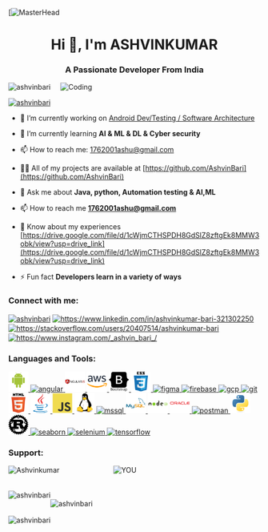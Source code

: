 
[![MasterHead](https://i.pinimg.com/originals/76/e9/23/76e9238fca30a0fc41b6f5fac75b516b.jpg)
<h1 align="center">Hi 👋, I'm ASHVINKUMAR</h1>
<h3 align="center">A Passionate Developer From India</h3>
<img align="right" alt="Coding" width="400" src="https://media.tenor.com/rePDfDWO3XoAAAAd/hacking.gif">

<p align="left"> <img src="https://komarev.com/ghpvc/?username=ashvinbari&label=Profile%20views&color=0e75b6&style=flat" alt="ashvinbari" /> </p>

<p align="left"> <a href="https://twitter.com/ashvinbari" target="blank"><img src="https://img.shields.io/twitter/follow/ashvinbari?logo=twitter&style=for-the-badge" alt="ashvinbari" /></a> </p>

- 🔭 I’m currently working on [Android Dev/Testing / Software Architecture](https://play.google.com/store/apps/details?id=com.health.zyephr)

- 🌱 I’m currently learning **AI & ML & DL & Cyber security**

- 📫 How to reach me: [1762001ashu@gmail.com](1762001ashu@gmail.com)

- 👨‍💻 All of my projects are available at [https://github.com/AshvinBari](https://github.com/AshvinBari)

- 💬 Ask me about **Java, python, Automation testing & AI,ML**

- 📫 How to reach me **1762001ashu@gmail.com**

- 📄 Know about my experiences [https://drive.google.com/file/d/1cWjmCTHSPDH8GdSlZ8zftgEk8MMW3obk/view?usp=drive_link](https://drive.google.com/file/d/1cWjmCTHSPDH8GdSlZ8zftgEk8MMW3obk/view?usp=drive_link)

- ⚡ Fun fact **Developers learn in a variety of ways**

<h3 align="left">Connect with me:</h3>
<p align="left">
<a href="https://twitter.com/ashvinbari" target="blank"><img align="center" src="https://raw.githubusercontent.com/rahuldkjain/github-profile-readme-generator/master/src/images/icons/Social/twitter.svg" alt="ashvinbari" height="30" width="40" /></a>
<a href="https://linkedin.com/in/https://www.linkedin.com/in/ashvinkumar-bari-321302250" target="blank"><img align="center" src="https://raw.githubusercontent.com/rahuldkjain/github-profile-readme-generator/master/src/images/icons/Social/linked-in-alt.svg" alt="https://www.linkedin.com/in/ashvinkumar-bari-321302250" height="30" width="40" /></a>
<a href="https://stackoverflow.com/users/https://stackoverflow.com/users/20407514/ashvinkumar-bari" target="blank"><img align="center" src="https://raw.githubusercontent.com/rahuldkjain/github-profile-readme-generator/master/src/images/icons/Social/stack-overflow.svg" alt="https://stackoverflow.com/users/20407514/ashvinkumar-bari" height="30" width="40" /></a>
<a href="https://instagram.com/https://www.instagram.com/_ashvin_bari_/" target="blank"><img align="center" src="https://raw.githubusercontent.com/rahuldkjain/github-profile-readme-generator/master/src/images/icons/Social/instagram.svg" alt="https://www.instagram.com/_ashvin_bari_/" height="30" width="40" /></a>
</p>

<h3 align="left">Languages and Tools:</h3>
<p align="left"> <a href="https://developer.android.com" target="_blank" rel="noreferrer"> <img src="https://raw.githubusercontent.com/devicons/devicon/master/icons/android/android-original-wordmark.svg" alt="android" width="40" height="40"/> </a> <a href="https://angular.io" target="_blank" rel="noreferrer"> <img src="https://angular.io/assets/images/logos/angular/angular.svg" alt="angular" width="40" height="40"/> </a> <a href="https://angular.io" target="_blank" rel="noreferrer"> <img src="https://raw.githubusercontent.com/devicons/devicon/master/icons/angularjs/angularjs-original-wordmark.svg" alt="angularjs" width="40" height="40"/> </a> <a href="https://aws.amazon.com" target="_blank" rel="noreferrer"> <img src="https://raw.githubusercontent.com/devicons/devicon/master/icons/amazonwebservices/amazonwebservices-original-wordmark.svg" alt="aws" width="40" height="40"/> </a> <a href="https://getbootstrap.com" target="_blank" rel="noreferrer"> <img src="https://raw.githubusercontent.com/devicons/devicon/master/icons/bootstrap/bootstrap-plain-wordmark.svg" alt="bootstrap" width="40" height="40"/> </a> <a href="https://www.w3schools.com/css/" target="_blank" rel="noreferrer"> <img src="https://raw.githubusercontent.com/devicons/devicon/master/icons/css3/css3-original-wordmark.svg" alt="css3" width="40" height="40"/> </a> <a href="https://www.figma.com/" target="_blank" rel="noreferrer"> <img src="https://www.vectorlogo.zone/logos/figma/figma-icon.svg" alt="figma" width="40" height="40"/> </a> <a href="https://firebase.google.com/" target="_blank" rel="noreferrer"> <img src="https://www.vectorlogo.zone/logos/firebase/firebase-icon.svg" alt="firebase" width="40" height="40"/> </a> <a href="https://cloud.google.com" target="_blank" rel="noreferrer"> <img src="https://www.vectorlogo.zone/logos/google_cloud/google_cloud-icon.svg" alt="gcp" width="40" height="40"/> </a> <a href="https://git-scm.com/" target="_blank" rel="noreferrer"> <img src="https://www.vectorlogo.zone/logos/git-scm/git-scm-icon.svg" alt="git" width="40" height="40"/> </a> <a href="https://www.w3.org/html/" target="_blank" rel="noreferrer"> <img src="https://raw.githubusercontent.com/devicons/devicon/master/icons/html5/html5-original-wordmark.svg" alt="html5" width="40" height="40"/> </a> <a href="https://www.java.com" target="_blank" rel="noreferrer"> <img src="https://raw.githubusercontent.com/devicons/devicon/master/icons/java/java-original.svg" alt="java" width="40" height="40"/> </a> <a href="https://developer.mozilla.org/en-US/docs/Web/JavaScript" target="_blank" rel="noreferrer"> <img src="https://raw.githubusercontent.com/devicons/devicon/master/icons/javascript/javascript-original.svg" alt="javascript" width="40" height="40"/> </a> <a href="https://www.linux.org/" target="_blank" rel="noreferrer"> <img src="https://raw.githubusercontent.com/devicons/devicon/master/icons/linux/linux-original.svg" alt="linux" width="40" height="40"/> </a> <a href="https://www.microsoft.com/en-us/sql-server" target="_blank" rel="noreferrer"> <img src="https://www.svgrepo.com/show/303229/microsoft-sql-server-logo.svg" alt="mssql" width="40" height="40"/> </a> <a href="https://www.mysql.com/" target="_blank" rel="noreferrer"> <img src="https://raw.githubusercontent.com/devicons/devicon/master/icons/mysql/mysql-original-wordmark.svg" alt="mysql" width="40" height="40"/> </a> <a href="https://nodejs.org" target="_blank" rel="noreferrer"> <img src="https://raw.githubusercontent.com/devicons/devicon/master/icons/nodejs/nodejs-original-wordmark.svg" alt="nodejs" width="40" height="40"/> </a> <a href="https://www.oracle.com/" target="_blank" rel="noreferrer"> <img src="https://raw.githubusercontent.com/devicons/devicon/master/icons/oracle/oracle-original.svg" alt="oracle" width="40" height="40"/> </a> <a href="https://postman.com" target="_blank" rel="noreferrer"> <img src="https://www.vectorlogo.zone/logos/getpostman/getpostman-icon.svg" alt="postman" width="40" height="40"/> </a> <a href="https://www.python.org" target="_blank" rel="noreferrer"> <img src="https://raw.githubusercontent.com/devicons/devicon/master/icons/python/python-original.svg" alt="python" width="40" height="40"/> </a> <a href="https://www.rust-lang.org" target="_blank" rel="noreferrer"> <img src="https://raw.githubusercontent.com/devicons/devicon/master/icons/rust/rust-plain.svg" alt="rust" width="40" height="40"/> </a> <a href="https://seaborn.pydata.org/" target="_blank" rel="noreferrer"> <img src="https://seaborn.pydata.org/_images/logo-mark-lightbg.svg" alt="seaborn" width="40" height="40"/> </a> <a href="https://www.selenium.dev" target="_blank" rel="noreferrer"> <img src="https://raw.githubusercontent.com/detain/svg-logos/780f25886640cef088af994181646db2f6b1a3f8/svg/selenium-logo.svg" alt="selenium" width="40" height="40"/> </a> <a href="https://www.tensorflow.org" target="_blank" rel="noreferrer"> <img src="https://www.vectorlogo.zone/logos/tensorflow/tensorflow-icon.svg" alt="tensorflow" width="40" height="40"/> </a> </p>

<h3 align="left">Support:</h3>
<p><a href="https://www.buymeacoffee.com/Ashvinkumar"> <img align="left" src="https://cdn.buymeacoffee.com/buttons/v2/default-yellow.png" height="50" width="210" alt="Ashvinkumar" /></a><a href="https://ko-fi.com/YOU"> <img align="left" src="https://cdn.ko-fi.com/cdn/kofi3.png?v=3" height="50" width="210" alt="YOU" /></a></p><br><br>

<p><img align="left" src="https://github-readme-stats.vercel.app/api/top-langs?username=ashvinbari&show_icons=true&locale=en&layout=compact" alt="ashvinbari" /></p>

<p>&nbsp;<img align="center" src="https://github-readme-stats.vercel.app/api?username=ashvinbari&show_icons=true&locale=en" alt="ashvinbari" /></p>

<p><img align="center" src="https://github-readme-streak-stats.herokuapp.com/?user=ashvinbari&" alt="ashvinbari" /></p>
